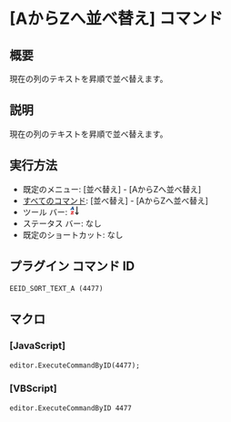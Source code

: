 # \[AからZへ並べ替え\] コマンド

## 概要

現在の列のテキストを昇順で並べ替えます。

## 説明

現在の列のテキストを昇順で並べ替えます。

## 実行方法

- 既定のメニュー: \[並べ替え\] \- \[AからZへ並べ替え\]
- [すべてのコマンド](../../glossary/allcommands): \[並べ替え\] \- \[AからZへ並べ替え\]
- ツール バー: ![](../../images/sortinga-z.gif)
- ステータス バー: なし
- 既定のショートカット: なし

## プラグイン コマンド ID

```
EEID_SORT_TEXT_A (4477)
```

## マクロ

### \[JavaScript\]

```
editor.ExecuteCommandByID(4477);
```

### \[VBScript\]

```
editor.ExecuteCommandByID 4477
```
